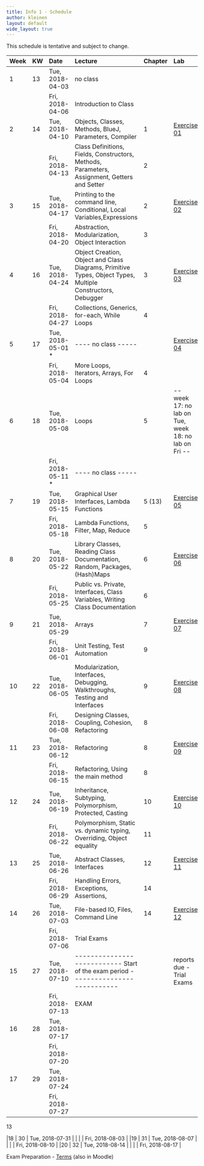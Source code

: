 ```yaml
---
title: Info 1 - Schedule
author: kleinen
layout: default
wide_layout: true
---
```



This schedule is tentative and subject to change.


| Week | KW | Date              | Lecture                                                                                                     | Chapter | Lab                                                  |
|:-----|:---|:------------------|:------------------------------------------------------------------------------------------------------------|:--------|:-----------------------------------------------------|
| 1    | 13 | Tue, 2018-04-03   | no class                                                                                                    |         |                                                      |
|      |    | Fri, 2018-04-06   | Introduction to Class                                                                                       |         |                                                      |
| 2    | 14 | Tue, 2018-04-10   | Objects, Classes, Methods, BlueJ, Parameters,  Compiler                                                     | 1       | [Exercise 01](../labs/exercise-01)                   |
|      |    | Fri, 2018-04-13   | Class Definitions, Fields, Constructors, Methods, Parameters, Assignment, Getters and Setter                | 2       |                                                      |
| 3    | 15 | Tue, 2018-04-17   | Printing to the command line, Conditional, Local Variables,Expressions                                      | 2       | [Exercise 02](../labs/exercise-02)                   |
|      |    | Fri, 2018-04-20   | Abstraction, Modularization, Object Interaction                                                             | 3       |                                                      |
| 4    | 16 | Tue, 2018-04-24   | Object Creation, Object and Class Diagrams, Primitive Types,  Object Types, Multiple Constructors, Debugger | 3       | [Exercise 03](../labs/exercise-03)                   |
|      |    | Fri, 2018-04-27   | Collections, Generics, for-each, While Loops                                                                | 4       |                                                      |
| 5    | 17 | Tue, 2018-05-01 * | ---- no class -----                                                                                         |         | [Exercise 04](../labs/exercise-04)                   |
|      |    | Fri, 2018-05-04   | More Loops, Iterators, Arrays, For Loops                                                                    | 4       |                                                      |
| 6    | 18 | Tue, 2018-05-08   | Loops                                                                                                       | 5       | -- week 17: no lab on Tue, week 18: no lab on Fri -- |
|      |    | Fri, 2018-05-11 * | ---- no class -----                                                                                         |         |                                                      |
| 7    | 19 | Tue, 2018-05-15   | Graphical User Interfaces, Lambda Functions                                                                 | 5 (13)  | [Exercise 05](../labs/exercise-05)                   |
|      |    | Fri, 2018-05-18   | Lambda Functions, Filter, Map, Reduce                                                                       | 5       |                                                      |
| 8    | 20 | Tue, 2018-05-22   | Library Classes, Reading Class Documentation, Random, Packages, (Hash)Maps                                  | 6       | [Exercise 06](../labs/exercise-06)                   |
|      |    | Fri, 2018-05-25   | Public vs. Private, Interfaces, Class Variables, Writing Class Documentation                                | 6       |                                                      |
| 9    | 21 | Tue, 2018-05-29   | Arrays                                                                                                      | 7       | [Exercise 07](../labs/exercise-07)                   |
|      |    | Fri, 2018-06-01   | Unit Testing, Test Automation                                                                               | 9       |                                                      |
| 10   | 22 | Tue, 2018-06-05   | Modularization, Interfaces, Debugging, Walkthroughs,  Testing and Interfaces                                | 9       | [Exercise 08](../labs/exercise-08)                   |
|      |    | Fri, 2018-06-08   | Designing Classes, Coupling, Cohesion, Refactoring                                                          | 8       |                                                      |
| 11   | 23 | Tue, 2018-06-12   | Refactoring                                                                                                 | 8       | [Exercise 09](../labs/exercise-09)                   |
|      |    | Fri, 2018-06-15   | Refactoring, Using the main method                                                                          | 8       |                                                      |
| 12   | 24 | Tue, 2018-06-19   | Inheritance, Subtyping, Polymorphism, Protected, Casting                                                    | 10      | [Exercise 10](../labs/exercise-10)                   |
|      |    | Fri, 2018-06-22   | Polymorphism, Static vs. dynamic typing, Overriding, Object equality                                        | 11      |                                                      |
| 13   | 25 | Tue, 2018-06-26   | Abstract Classes, Interfaces                                                                                | 12      | [Exercise 11](../labs/exercise-11)                   |
|      |    | Fri, 2018-06-29   | Handling Errors, Exceptions, Assertions,                                                                    | 14      | |                                                    |
| 14   | 26 | Tue, 2018-07-03   | File-based IO, Files, Command Line                                                                          | 14      | [Exercise 12](../labs/exercise-12)                   |
|      |    | Fri, 2018-07-06   | Trial Exams                                                                                                 |         |                                                      |
| 15   | 27 | Tue, 2018-07-10   | --------------------------- Start of the exam period    ---------------------------                         |         | reports due  - Trial Exams                           |
|      |    | Fri, 2018-07-13   | EXAM                                                                                                        |         |                                                      |
| 16   | 28 | Tue, 2018-07-17   |                                                                                                             |         |                                                      |
|      |    | Fri, 2018-07-20   |                                                                                                             |         |                                                      |
| 17   | 29 | Tue, 2018-07-24   |                                                                                                             |         |                                                      |
|      |    | Fri, 2018-07-27   |                                                                                                             |         |                                                      |








13


























|18 | 30 | Tue, 2018-07-31 |
|   |    | Fri, 2018-08-03 |
|19 | 31 | Tue, 2018-08-07 |
|   |    | Fri, 2018-08-10 |
|20 | 32 | Tue, 2018-08-14 |
|   |    | Fri, 2018-08-17 |

 Exam Preparation - [Terms](https://github.com/bkleinen/bkleinen.github.io/wiki/Info1) (also in Moodle)
